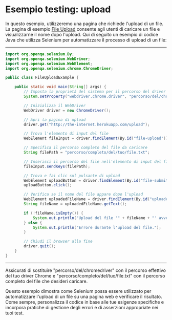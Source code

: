 # Esempio testing: upload

In questo esempio, utilizzeremo una pagina che richiede l'upload di un file. La pagina di esempio [File Upload](http://the-internet.herokuapp.com/upload) consente agli utenti di caricare un file e visualizzarne il nome dopo l'upload. Qui di seguito un esempio di codice Java che utilizza Selenium per automatizzare il processo di upload di un file:

---

```java
import org.openqa.selenium.By;
import org.openqa.selenium.WebDriver;
import org.openqa.selenium.WebElement;
import org.openqa.selenium.chrome.ChromeDriver;

public class FileUploadExample {

    public static void main(String[] args) {
        // Imposta la proprietà del sistema per il percorso del driver
        System.setProperty("webdriver.chrome.driver", "percorso/del/chromedriver");

        // Inizializza il WebDriver
        WebDriver driver = new ChromeDriver();

        // Apri la pagina di upload
        driver.get("http://the-internet.herokuapp.com/upload");

        // Trova l'elemento di input del file
        WebElement fileInput = driver.findElement(By.id("file-upload"));

        // Specifica il percorso completo del file da caricare
        String filePath = "percorso/completo/del/tuo/file.txt";

        // Inserisci il percorso del file nell'elemento di input del file
        fileInput.sendKeys(filePath);

        // Trova e fai clic sul pulsante di upload
        WebElement uploadButton = driver.findElement(By.id("file-submit"));
        uploadButton.click();

        // Verifica se il nome del file appare dopo l'upload
        WebElement uploadedFileName = driver.findElement(By.id("uploaded-files"));
        String fileName = uploadedFileName.getText();

        if (!fileName.isEmpty()) {
            System.out.println("Upload del file '" + fileName + "' avvenuto con successo!");
        } else {
            System.out.println("Errore durante l'upload del file.");
        }

        // Chiudi il browser alla fine
        driver.quit();
    }
}
```

---

Assicurati di sostituire "percorso/del/chromedriver" con il percorso effettivo del tuo driver Chrome e "percorso/completo/del/tuo/file.txt" con il percorso completo del file che desideri caricare.

Questo esempio dimostra come Selenium possa essere utilizzato per automatizzare l'upload di un file su una pagina web e verificare il risultato. Come sempre, personalizza il codice in base alle tue esigenze specifiche e incorpora pratiche di gestione degli errori e di asserzioni appropriate nei tuoi test.
